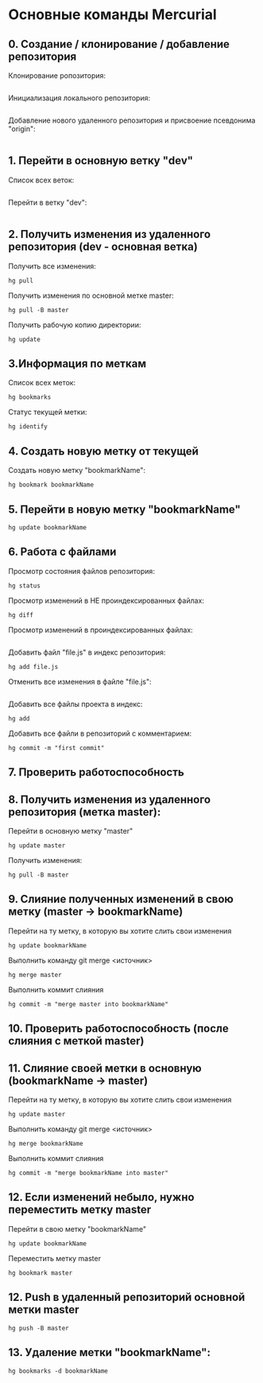 # Основные команды Mercurial


## 0. Создание / клонирование / добавление репозитория

Клонирование ропозитория: 
```
```
Инициализация локального репозитория:
```
```
Добавление нового удаленного репозитория и присвоение псевдонима "origin":
```
```

## 1. Перейти в основную ветку "dev"
Список всех веток:
```
```
Перейти в ветку "dev":
```
```

## 2. Получить изменения из удаленного репозитория (dev - основная ветка)
Получить все изменения:
```
hg pull
```
Получить изменения по основной метке master:
```
hg pull -B master
```
Получить рабочую копию директории:
```
hg update
```

## 3.Информация по меткам
Список всех меток:
```
hg bookmarks
```
Статус текущей метки:
```
hg identify
```

## 4. Создать новую метку от текущей
Создать новую метку "bookmarkName":
```
hg bookmark bookmarkName
```

## 5. Перейти в новую метку "bookmarkName"
```
hg update bookmarkName
```

## 6. Работа с файлами
Просмотр состояния файлов репозитория:
```
hg status
```
Просмотр изменений в НЕ проиндексированных файлах:
```
hg diff
```
Просмотр изменений в проиндексированных файлах:
```
```
Добавить файл "file.js" в индекс репозитория:
```
hg add file.js
```
Отменить все изменения в файле "file.js":
```
```
Добавить все файлы проекта в индекс:
```
hg add
```
Добавить все файли в репозиторий с комментарием:
```
hg commit -m "first commit"
```
## 7. Проверить работоспособность


## 8. Получить изменения из удаленного репозитория (метка master):
Перейти в основную метку "master"
```
hg update master
```
Получить изменения:
```
hg pull -B master
```

## 9. Слияние полученных изменений в свою метку (master -> bookmarkName)
Перейти на ту метку, в которую вы хотите слить свои изменения
```
hg update bookmarkName
```
Выполнить команду git merge <источник>
```
hg merge master
```
Выполнить коммит слияния 
```
hg commit -m "merge master into bookmarkName"
```

## 10. Проверить работоспособность (после слияния с меткой master)

## 11. Слияние своей метки в основную (bookmarkName -> master)
Перейти на ту метку, в которую вы хотите слить свои изменения
```
hg update master
```
Выполнить команду git merge <источник>
```
hg merge bookmarkName
```
Выполнить коммит слияния 
```
hg commit -m "merge bookmarkName into master"
```

## 12. Если изменений небыло, нужно переместить метку master
Перейти в свою метку "bookmarkName"
```
hg update bookmarkName
```
Переместить метку master
```
hg bookmark master
```

## 12. Push в удаленный репозиторий основной метки master
```
hg push -B master
```

## 13. Удаление метки "bookmarkName":
```
hg bookmarks -d bookmarkName
```
